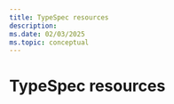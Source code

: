 ```yaml
---
title: TypeSpec resources
description: 
ms.date: 02/03/2025
ms.topic: conceptual
---
```


# TypeSpec resources